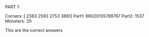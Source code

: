 
PART 1: 

Corners: [ 2383 2593 2753 3881]
Part1: 66020135789767
Part2: 1537
Monsters: 20

This are the correct answers